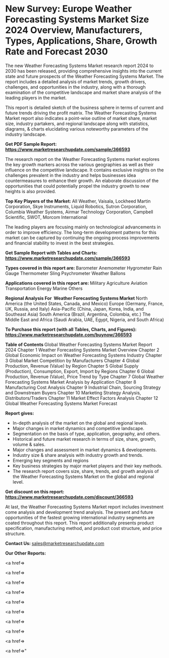 # New Survey: Europe Weather Forecasting Systems Market Size 2024 Overview, Manufacturers, Types, Applications, Share, Growth Rate and Forecast 2030

The new Weather Forecasting Systems Market research report 2024 to 2030 has been released, providing comprehensive insights into the current state and future prospects of the Weather Forecasting Systems Market. The report includes a detailed analysis of market trends, growth drivers, challenges, and opportunities in the industry, along with a thorough examination of the competitive landscape and market share analysis of the leading players in the market.

This report is detailed sketch of the business sphere in terms of current and future trends driving the profit matrix. The Weather Forecasting Systems Market report also indicates a point-wise outline of market share, market size, industry partakers, and regional landscape along with statistics, diagrams, &amp; charts elucidating various noteworthy parameters of the industry landscape.

<strong><b>Get PDF Sample Report: <a href=https://www.marketresearchupdate.com/sample/366593>https://www.marketresearchupdate.com/sample/366593</a></b></strong>

The research report on the Weather Forecasting Systems market explores the key growth markers across the various geographies as well as their influence on the competitive landscape. It contains exclusive insights on the challenges prevalent in the industry and helps businesses idea countermeasures to enhance their growth. An elaborate discussion of the opportunities that could potentially propel the industry growth to new heights is also provided.

<strong><b>Top Key Players of the Market:
</b></strong>All Weather, Vaisala, Lockheed Martin Corporation, Skye Instruments, Liquid Robotics, Sutron Corporation, Columbia Weather Systems, Airmar Technology Corporation, Campbell Scientific, SWOT, Morcom International<strong><b>
</b></strong>

The leading players are focusing mainly on technological advancements in order to improve efficiency. The long-term development patterns for this market can be captured by continuing the ongoing process improvements and financial stability to invest in the best strategies.

<strong><b>Get Sample Report with Tables and Charts: <a href=https://www.marketresearchupdate.com/sample/366593>https://www.marketresearchupdate.com/sample/366593</a></b></strong>

<strong><b>Types covered in this report are:
</b></strong>Barometer
Anemometer
Hygrometer
Rain Gauge
Thermometer
Sling Psychrometer
Weather Ballons<strong><b>
</b></strong>

<strong><b>Applications covered in this report are:
</b></strong>Military
Agriculture
Aviation
Transportation
Energy
Marine
Others<strong><b>
</b></strong>

<strong><b>Regional Analysis For  Weather Forecasting Systems Market</b></strong><strong><b>
</b></strong>North America (the United States, Canada, and Mexico)
Europe (Germany, France, UK, Russia, and Italy)
Asia-Pacific (China, Japan, Korea, India, and Southeast Asia)
South America (Brazil, Argentina, Colombia, etc.)
The Middle East and Africa (Saudi Arabia, UAE, Egypt, Nigeria, and South Africa)

<strong><b>To Purchase this report (with all Tables, Charts, and Figures): <a href=https://www.marketresearchupdate.com/buynow/366593>https://www.marketresearchupdate.com/buynow/366593</a></b></strong>

<strong><b>Table of Contents</b></strong><strong><b>
</b></strong>Global Weather Forecasting Systems Market Report 2024
Chapter 1 Weather Forecasting Systems Market Overview
Chapter 2 Global Economic Impact on Weather Forecasting Systems Industry
Chapter 3 Global Market Competition by Manufacturers
Chapter 4 Global Production, Revenue (Value) by Region
Chapter 5 Global Supply (Production), Consumption, Export, Import by Regions
Chapter 6 Global Production, Revenue (Value), Price Trend by Type
Chapter 7 Global Weather Forecasting Systems Market Analysis by Application
Chapter 8 Manufacturing Cost Analysis
Chapter 9 Industrial Chain, Sourcing Strategy and Downstream Buyers
Chapter 10 Marketing Strategy Analysis, Distributors/Traders
Chapter 11 Market Effect Factors Analysis
Chapter 12 Global Weather Forecasting Systems Market Forecast

<strong><b>Report gives:</b></strong>

- In-depth analysis of the market on the global and regional levels.
- Major changes in market dynamics and competitive landscape.
- Segmentation on the basis of type, application, geography, and others.
- Historical and future market research in terms of size, share, growth, volume &amp; sales.
- Major changes and assessment in market dynamics &amp; developments.
- Industry size &amp; share analysis with industry growth and trends.
- Emerging key segments and regions
- Key business strategies by major market players and their key methods.
- The research report covers size, share, trends, and growth analysis of the Weather Forecasting Systems Market on the global and regional level.

<strong><b>Get discount on this report: <a href=https://www.marketresearchupdate.com/discount/366593>https://www.marketresearchupdate.com/discount/366593</a></b></strong>

At last, the Weather Forecasting Systems Market report includes investment come analysis and development trend analysis. The present and future opportunities of the fastest growing international industry segments are coated throughout this report. This report additionally presents product specification, manufacturing method, and product cost structure, and price structure.

<strong><b>Contact Us:
</b></strong>sales@marketresearchupdate.com

<strong>Our Other Reports:</strong>

<a href=></a>

<a href=></a>

<a href=></a>

<a href=></a>

<a href=></a>

<a href=></a>

<a href=></a>

<a href=></a>

<a href=></a>

<a href=></a>"
